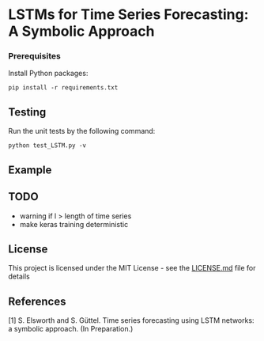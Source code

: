# LSTMs for Time Series Forecasting: A Symbolic Approach


### Prerequisites
Install Python packages:
```
pip install -r requirements.txt
```

## Testing
Run the unit tests by the following command:
```
python test_LSTM.py -v
```

## Example

## TODO
- warning if l > length of time series
- make keras training deterministic

## License
This project is licensed under the MIT License - see the [LICENSE.md](LICENSE.md)
file for details

## References
[1] S. Elsworth and S. Güttel. Time series forecasting using LSTM networks: a symbolic
    approach. (In Preparation.)
